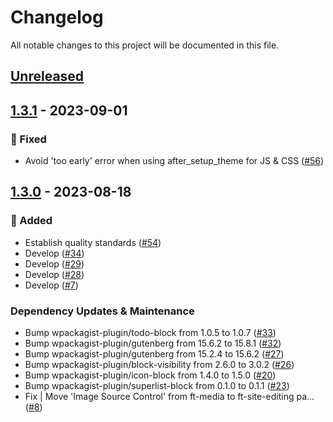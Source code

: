 # Changelog

All notable changes to this project will be documented in this file.

## [Unreleased](https://github.com/figuren-theater/ft-site-editing/compare/1.3.1...HEAD)

## [1.3.1](https://github.com/figuren-theater/ft-site-editing/compare/1.3.0...1.3.1) - 2023-09-01

### 🐛 Fixed

- Avoid 'too early' error when using after_setup_theme for JS & CSS ([#56](https://github.com/figuren-theater/ft-site-editing/pull/56))

## [1.3.0](https://github.com/figuren-theater/ft-site-editing/compare/1.2.2...1.3.0) - 2023-08-18

### 🚀 Added

- Establish quality standards ([#54](https://github.com/figuren-theater/ft-site-editing/pull/54))
- Develop ([#34](https://github.com/figuren-theater/ft-site-editing/pull/34))
- Develop ([#29](https://github.com/figuren-theater/ft-site-editing/pull/29))
- Develop ([#28](https://github.com/figuren-theater/ft-site-editing/pull/28))
- Develop ([#7](https://github.com/figuren-theater/ft-site-editing/pull/7))

### Dependency Updates & Maintenance

- Bump wpackagist-plugin/todo-block from 1.0.5 to 1.0.7 ([#33](https://github.com/figuren-theater/ft-site-editing/pull/33))
- Bump wpackagist-plugin/gutenberg from 15.6.2 to 15.8.1 ([#32](https://github.com/figuren-theater/ft-site-editing/pull/32))
- Bump wpackagist-plugin/gutenberg from 15.2.4 to 15.6.2 ([#27](https://github.com/figuren-theater/ft-site-editing/pull/27))
- Bump wpackagist-plugin/block-visibility from 2.6.0 to 3.0.2 ([#26](https://github.com/figuren-theater/ft-site-editing/pull/26))
- Bump wpackagist-plugin/icon-block from 1.4.0 to 1.5.0 ([#20](https://github.com/figuren-theater/ft-site-editing/pull/20))
- Bump wpackagist-plugin/superlist-block from 0.1.0 to 0.1.1 ([#23](https://github.com/figuren-theater/ft-site-editing/pull/23))
- Fix | Move 'Image Source Control' from ft-media to ft-site-editing pa… ([#8](https://github.com/figuren-theater/ft-site-editing/pull/8))
